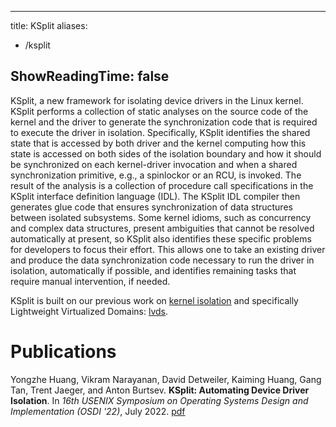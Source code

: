 
---
title: KSplit
aliases:
- /ksplit

ShowReadingTime: false
---

KSplit, a new framework for isolating device drivers in the Linux kernel.
KSplit performs a collection of static analyses on the source code of the
kernel and the driver to generate the synchronization code that is required to
execute the driver in isolation. Specifically, KSplit identifies the shared
state that is accessed by both driver and the kernel computing how this state
is accessed on both sides of the isolation boundary and how it should be
synchronized on each kernel-driver invocation and when a shared synchronization
primitive, e.g., a spinlockor or an RCU, is invoked. The result of the analysis
is a collection of procedure call specifications in the KSplit interface
definition language (IDL). The KSplit IDL compiler then generates glue code
that ensures synchronization of data structures between isolated subsystems.
Some kernel idioms, such as concurrency and complex data structures, present
ambiguities that cannot be resolved automatically at present, so KSplit also
identifies these specific problems for developers to focus their effort.  This
allows one to take an existing driver and produce the data synchronization code
necessary to run the driver in isolation, automatically if possible, and
identifies remaining tasks that require manual intervention, if needed.

KSplit is built on our previous work on [kernel isolation](../kernel-isolation) and 
specifically Lightweight Virtualized Domains: [lvds](../lvds). 


# Publications

Yongzhe Huang, Vikram Narayanan, David Detweiler, Kaiming Huang, Gang Tan,
Trent Jaeger, and Anton Burtsev.  **KSplit: Automating Device Driver
Isolation**.  In _16th USENIX Symposium on Operating Systems Design and
Implementation (OSDI '22)_, July 2022.
[pdf](https://mars-research.github.io/doc/ksplit-osdi22.pdf)



